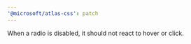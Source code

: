 ```yaml
---
'@microsoft/atlas-css': patch
---
```


When a radio is disabled, it should not react to hover or click.
